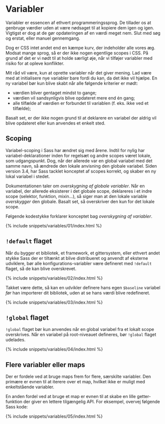 
# Variabler

Variabler er essencen af ethvert programmeringssprog. De tillader os at genbruge værdier uden at være nødsaget til at kopiere dem igen og igen. Vigtigst er dog at de gør opdateringen af en værdi meget nem. Slut med søg og erstat, eller manuel gennemgang.

Dog er CSS intet andet end en kæmpe kurv, der indeholder alle vores æg. Modsat mange sprog, så er der ikke nogen egentlige scopes i CSS. På grund af det er vi nødt til at holde særligt øje, når vi tilføjer variabler med risiko for at opleve konflikter.

Mit råd vil være, kun at oprette variabler når det giver mening. Lad være med at initialisere nye variabler bare fordi du kan, da det ikke vil hjælpe. En ny variabel bør kun blive skabt når alle følgende kriterier er mødt:

* værdien bliver gentaget mindst to gange;
* værdien vil sandsynligvis blive opdateret mere end én gang;
* alle tilfælde af værdien er forbundet til variablen (f. eks. ikke ved et tilfælde);

Basalt set, er der ikke nogen grund til at deklarere en variabel der aldrig vil blive opdateret eller kun anvendes et enkelt sted.

## Scoping

Variabel-scoping i Sass har ændret sig med årene. Indtil for nylig har variabel-deklarationer inden for regelsæt og andre scopes været lokale, som udgangspunkt. Dog, når der allerede var en global variabel med det samme navn, så ændrede den lokale anvisning den globale variabel. Siden version 3.4, har Sass tacklet konceptet af scopes korrekt, og skaber en ny lokal variabel i stedet.

Dokumentationen taler om *overskygning af globale variabler*. Når en variabel, der allerede eksisterer i det globale scope, deklareres i et indre scope (selektor, funktion, mixin...), så siger man at den lokale variable *overskygger* den globale. Basalt set, så overskriver den kun for det lokale scope.

Følgende kodestykke forklarer konceptet bag *overskygning af variabler*.

{% include snippets/variables/01/index.html %}

## `!default` flaget

Når du bygger et bibliotek, et framework, et gittersystem, eller ethvert andet stykke Sass der er tiltænkt at blive distribueret og anvendt af eksterne udviklere, bør alle konfigurations-variabler være defineret med `!default` flaget, så de kan blive overskrevet.

{% include snippets/variables/02/index.html %}

Takket være dette, så kan en udvikler definere hans egen `$baseline` variabel *før* han importerer dit bibliotek, uden at se hans værdi blive redefineret.

{% include snippets/variables/03/index.html %}

## `!global` flaget

`!global` flaget bør kun anvendes når en global variabel fra et lokalt scope overskrives. Når en variabel på root-niveauet defineres, bør `!global` flaget udelades.

{% include snippets/variables/04/index.html %}

## Flere variabler eller maps

Der er fordele ved at bruge maps frem for flere, særskilte variabler. Den primære er evnen til at iterere over et map, hvilket ikke er muligt med enkeltstående variabler.

En anden fordel ved at bruge et map er evnen til at skabe en lille getter-funktion der giver en lettere tilgængelig API. For eksempel, overvej følgende Sass kode:

{% include snippets/variables/05/index.html %}

